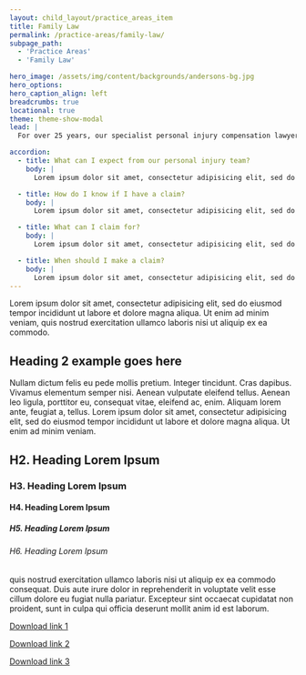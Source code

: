 ```yaml
---
layout: child_layout/practice_areas_item
title: Family Law
permalink: /practice-areas/family-law/
subpage_path:
  - 'Practice Areas'
  - 'Family Law'

hero_image: /assets/img/content/backgrounds/andersons-bg.jpg
hero_options:
hero_caption_align: left
breadcrumbs: true
locational: true
theme: theme-show-modal
lead: |
  For over 25 years, our specialist personal injury compensation lawyers have ensured our clients recover every last cent of what they are entitled to. Our advice will help you get back on your feet, with the compensation you deserve.

accordion:
  - title: What can I expect from our personal injury team?
    body: |
      Lorem ipsum dolor sit amet, consectetur adipisicing elit, sed do eiusmod tempor incididunt ut labore et dolore magna aliqua. Ut enim ad minim veniam, quis nostrud exercitation ullamco laboris nisi ut aliquip ex ea commodo consequat. Duis aute irure dolor in reprehenderit in voluptate velit esse cillum dolore eu fugiat nulla pariatur. Excepteur sint occaecat cupidatat non proident, sunt in culpa qui officia deserunt mollit anim id est laborum.

  - title: How do I know if I have a claim?
    body: |
      Lorem ipsum dolor sit amet, consectetur adipisicing elit, sed do eiusmod tempor incididunt ut labore et dolore magna aliqua. Ut enim ad minim veniam, quis nostrud exercitation ullamco laboris nisi ut aliquip ex ea commodo consequat. Duis aute irure dolor in reprehenderit in voluptate velit esse cillum dolore eu fugiat nulla pariatur. Excepteur sint occaecat cupidatat non proident, sunt in culpa qui officia deserunt mollit anim id est laborum.

  - title: What can I claim for?
    body: |
      Lorem ipsum dolor sit amet, consectetur adipisicing elit, sed do eiusmod tempor incididunt ut labore et dolore magna aliqua. Ut enim ad minim veniam, quis nostrud exercitation ullamco laboris nisi ut aliquip ex ea commodo consequat. Duis aute irure dolor in reprehenderit in voluptate velit esse cillum dolore eu fugiat nulla pariatur. Excepteur sint occaecat cupidatat non proident, sunt in culpa qui officia deserunt mollit anim id est laborum.

  - title: When should I make a claim?
    body: |
      Lorem ipsum dolor sit amet, consectetur adipisicing elit, sed do eiusmod tempor incididunt ut labore et dolore magna aliqua. Ut enim ad minim veniam, quis nostrud exercitation ullamco laboris nisi ut aliquip ex ea commodo consequat. Duis aute irure dolor in reprehenderit in voluptate velit esse cillum dolore eu fugiat nulla pariatur. Excepteur sint occaecat cupidatat non proident, sunt in culpa qui officia deserunt mollit anim id est laborum.
---
```


Lorem ipsum dolor sit amet, consectetur adipisicing elit, sed do eiusmod tempor incididunt ut labore et dolore magna aliqua. Ut enim ad minim veniam, quis nostrud exercitation ullamco laboris nisi ut aliquip ex ea commodo.

## Heading 2 example goes here

Nullam dictum felis eu pede mollis pretium. Integer tincidunt. Cras dapibus. Vivamus elementum semper nisi. Aenean vulputate eleifend tellus. Aenean leo ligula, porttitor eu, consequat vitae, eleifend ac, enim. Aliquam lorem ante, feugiat a, tellus. Lorem ipsum dolor sit amet, consectetur adipisicing elit, sed do eiusmod tempor incididunt ut labore et dolore magna aliqua. Ut enim ad minim veniam.

## H2. Heading Lorem Ipsum

### H3. Heading Lorem Ipsum

#### H4. Heading Lorem Ipsum

##### H5. Heading Lorem Ipsum

###### H6. Heading Lorem Ipsum

quis nostrud exercitation ullamco laboris nisi ut aliquip ex ea commodo
consequat. Duis aute irure dolor in reprehenderit in voluptate velit esse
cillum dolore eu fugiat nulla pariatur. Excepteur sint occaecat cupidatat non
proident, sunt in culpa qui officia deserunt mollit anim id est laborum.

<p class="mb-1">
  <a href="#" class="btn btn-primary side-btn btn-block text-left"><i class="fa fa-file-pdf-o icon mr-2"></i> Download link 1<i class="ml-auto fa fa-angle-right"></i></a>
</p>
<p class="mb-1">
  <a href="#" class="btn btn-primary side-btn btn-block text-left"><i class="fa fa-file-pdf-o icon mr-2"></i> Download link 2<i class="ml-auto fa fa-angle-right"></i></a>
</p>
<p class="mb-1">
  <a href="#" class="btn btn-primary side-btn btn-block text-left"><i class="fa fa-file-pdf-o icon mr-2"></i> Download link 3<i class="ml-auto fa fa-angle-right"></i></a>
</p>